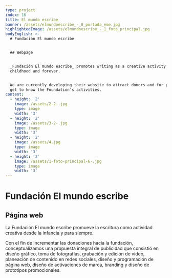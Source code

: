 ```yaml
---
type: project
index: 16
title: El mundo escribe
banner: /assets/elmundoescribe_-_0_portada_eme.jpg
highlightedImage: /assets/elmundoescribe_-_1_foto_principal.jpg
bodyEnglish: >-
  # Fundación El mundo escribe


  ## Webpage


  _Fundación El mundo escribe_ promotes writing as a creative activity from
  childhood and forever.


  We are currently developing their website to attract donors and for people to
  get to know the Foundation’s activities.
content:
  - height: '2'
    image: /assets/2-2-.jpg
    type: image
    width: '3'
  - height: '2'
    image: /assets/3-2-.jpg
    type: image
    width: '3'
  - height: '2'
    image: /assets/4.jpg
    type: image
    width: '3'
  - height: '2'
    image: /assets/1-foto-principal-6-.jpg
    type: image
    width: '3'
---
```

# Fundación El mundo escribe

## Página web

La Fundación El mundo escribe promueve la escritura como actividad creativa desde la infancia y para siempre. 

Con el fin de incrementar las donaciones hacia la fundación, conceptualizamos una propuesta integral de publicidad que consistió en diseño gráfico, toma de fotografías, grabación y edición de video, planeación de contenido en redes sociales, diseño y programación de página web, diseño de activaciones de marca, branding y diseño de prototipos promocionales. 

##

